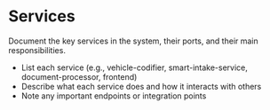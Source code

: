 # Services

Document the key services in the system, their ports, and their main responsibilities.

- List each service (e.g., vehicle-codifier, smart-intake-service, document-processor, frontend)
- Describe what each service does and how it interacts with others
- Note any important endpoints or integration points
